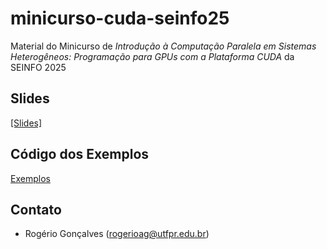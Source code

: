 # minicurso-cuda-seinfo25
Material do Minicurso de *Introdução à Computação Paralela em Sistemas Heterogêneos: Programação para GPUs com a Plataforma CUDA* da SEINFO 2025

## Slides

[[Slides]](slides/minicurso-computacao-heterogenea-cuda.md.slides.pdf)

## Código dos Exemplos

[Exemplos](src/exemplos-minicurso-cuda)

## Contato

* Rogério Gonçalves (rogerioag@utfpr.edu.br)

